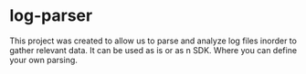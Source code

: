# log-parser
This project was created to allow us to parse and analyze log files inorder to gather relevant data. It can be used as is or as n SDK. Where you can define your own parsing.
